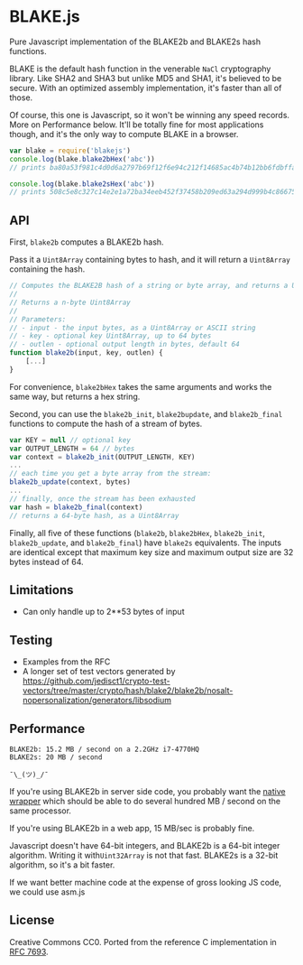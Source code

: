 BLAKE.js
====

Pure Javascript implementation of the BLAKE2b and BLAKE2s hash functions.

BLAKE is the default hash function in the venerable `NaCl` cryptography library. Like SHA2 and SHA3 but unlike MD5 and SHA1, it's believed to be secure. With an optimized assembly implementation, it's faster than all of those.

Of course, this one is Javascript, so it won't be winning any speed records. More on Performance below. It'll be totally fine for most applications though, and it's the only way to compute BLAKE in a browser.

```js
var blake = require('blakejs')
console.log(blake.blake2bHex('abc'))
// prints ba80a53f981c4d0d6a2797b69f12f6e94c212f14685ac4b74b12bb6fdbffa2d17d87c5392aab792dc252d5de4533cc9518d38aa8dbf1925ab92386edd4009923

console.log(blake.blake2sHex('abc'))
// prints 508c5e8c327c14e2e1a72ba34eeb452f37458b209ed63a294d999b4c86675982
```

API
---
First, `blake2b` computes a BLAKE2b hash.

Pass it a `Uint8Array` containing bytes to hash, and it will return a `Uint8Array` containing the hash.

```js
// Computes the BLAKE2B hash of a string or byte array, and returns a Uint8Array
//
// Returns a n-byte Uint8Array
//
// Parameters:
// - input - the input bytes, as a Uint8Array or ASCII string
// - key - optional key Uint8Array, up to 64 bytes
// - outlen - optional output length in bytes, default 64
function blake2b(input, key, outlen) {
    [...]
}
```

For convenience, `blake2bHex` takes the same arguments and works the same way, but returns a hex string.

Second, you can use the `blake2b_init`, `blake2bupdate`, and `blake2b_final` functions to compute the hash of a stream of bytes.

```js
var KEY = null // optional key
var OUTPUT_LENGTH = 64 // bytes
var context = blake2b_init(OUTPUT_LENGTH, KEY)
...
// each time you get a byte array from the stream:
blake2b_update(context, bytes)
...
// finally, once the stream has been exhausted
var hash = blake2b_final(context)
// returns a 64-byte hash, as a Uint8Array
```

Finally, all five of these functions (`blake2b`, `blake2bHex`, `blake2b_init`, `blake2b_update`, and `blake2b_final`) have `blake2s` equivalents. The inputs are identical except that maximum key size and maximum output size are 32 bytes instead of 64.

Limitations
---
* Can only handle up to 2**53 bytes of input

Testing
---
* Examples from the RFC
* A longer set of test vectors generated by https://github.com/jedisct1/crypto-test-vectors/tree/master/crypto/hash/blake2/blake2b/nosalt-nopersonalization/generators/libsodium

Performance
---
```
BLAKE2b: 15.2 MB / second on a 2.2GHz i7-4770HQ
BLAKE2s: 20 MB / second

¯\_(ツ)_/¯
```

If you're using BLAKE2b in server side code, you probably want the [native wrapper](https://www.npmjs.com/package/blake2) which should be able to do several hundred MB / second on the same processor.

If you're using BLAKE2b in a web app, 15 MB/sec is probably fine.

Javascript doesn't have 64-bit integers, and BLAKE2b is a 64-bit integer algorithm. Writing it with`Uint32Array` is not that fast. BLAKE2s is a 32-bit algorithm, so it's a bit faster.

If we want better machine code at the expense of gross looking JS code, we could use asm.js


License
---
Creative Commons CC0. Ported from the reference C implementation in
[RFC 7693](https://tools.ietf.org/html/rfc7693).
